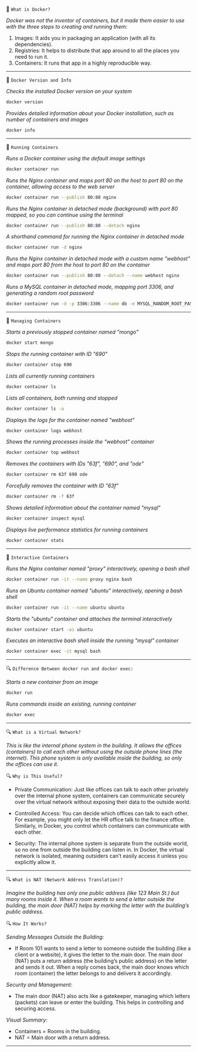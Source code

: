 🐳 `What is Docker?`

*Docker was not the inventor of containers, but it made them easier to use with the three steps to creating and running them:*

1.  Images: It aids you in packaging an application (with all its dependencies).
2.  Registries: It helps to distribute that app around to all the places you need to run it.
3.  Containers: It runs that app in a highly reproducible way.
________________

🐳 `Docker Version and Info`

*Checks the installed Docker version on your system*
```bash
docker version
```
*Provides detailed information about your Docker installation, such as number of containers and images*
```bash
docker info
```
_______________

🐳 `Running Containers`

*Runs a Docker container using the default image settings*
```bash
docker container run
```
*Runs the Nginx container and maps port 80 on the host to port 80 on the container, allowing access to the web server*
```bash
docker container run --publish 80:80 nginx
```
*Runs the Nginx container in detached mode (background) with port 80 mapped, so you can continue using the terminal*
```bash
docker container run --publish 80:80 --detach nginx
```
*A shorthand command for running the Nginx container in detached mode*
```bash
docker container run -d nginx
```
*Runs the Nginx container in detached mode with a custom name "webhost" and maps port 80 from the host to port 80 on the container*
```bash
docker container run --publish 80:80 --detach --name webhost nginx
```
*Runs a MySQL container in detached mode, mapping port 3306, and generating a random root password*
```bash
docker container run -d -p 3306:3306 --name db -e MYSQL_RANDOM_ROOT_PASSWORD=yes mysql
```
_______________

🐳 `Managing Containers`

*Starts a previously stopped container named "mongo"*
```bash
docker start mongo
```
*Stops the running container with ID "690"*
```bash
docker container stop 690
```
*Lists all currently running containers*
```bash
docker container ls
```
*Lists all containers, both running and stopped*
```bash
docker container ls -a
```
*Displays the logs for the container named "webhost"*
```bash
docker container logs webhost
```
*Shows the running processes inside the "webhost" container*
```bash
docker container top webhost
```
*Removes the containers with IDs "63f", "690", and "ode"*
```bash
docker container rm 63f 690 ode
```
*Forcefully removes the container with ID "63f"*
```bash
docker container rm -f 63f
```
*Shows detailed information about the container named "mysql"*
```bash
docker container inspect mysql
```
*Displays live performance statistics for running containers*
```bash
docker container stats
```
____________

🐳 `Interactive Containers`

*Runs the Nginx container named "proxy" interactively, opening a bash shell*
```bash
docker container run -it --name proxy nginx bash
```
*Runs an Ubuntu container named "ubuntu" interactively, opening a bash shell*
```bash
docker container run -it --name ubuntu ubuntu
```
*Starts the "ubuntu" container and attaches the terminal interactively*
```bash
docker container start -ai ubuntu
```
*Executes an interactive bash shell inside the running "mysql" container*
```bash
docker container exec -it mysql bash
```
_____________

🔍 `Difference Between docker run and docker exec:`

*Starts a new container from an image*
```bash
docker run
```
*Runs commands inside an existing, running container*
```bash
docker exec
```
_____________

🔍 `What is a Virtual Network?`

*This is like the internal phone system in the building. It allows the offices (containers) to call each other without using the outside phone lines (the internet). This phone system is only available inside the building, so only the offices can use it.*

🔍 `Why is This Useful?`

- Private Communication: Just like offices can talk to each other privately over the internal phone system, containers can communicate securely over the virtual network without exposing their data to the outside world.

- Controlled Access: You can decide which offices can talk to each other. For example, you might only let the HR office talk to the finance office. Similarly, in Docker, you control which containers can communicate with each other.

- Security: The internal phone system is separate from the outside world, so no one from outside the building can listen in. In Docker, the virtual network is isolated, meaning outsiders can’t easily access it unless you explicitly allow it.
______________

🔍 `What is NAT (Network Address Translation)?`

*Imagine the building has only one public address (like 123 Main St.) but many rooms inside it. When a room wants to send a letter outside the building, the main door (NAT) helps by marking the letter with the building’s public address.*

🔍 `How It Works?`

*Sending Messages Outside the Building:*

- If Room 101 wants to send a letter to someone outside the building (like a client or a website), it gives the letter to the main door.
The main door (NAT) puts a return address (the building’s public address) on the letter and sends it out.
When a reply comes back, the main door knows which room (container) the letter belongs to and delivers it accordingly.

*Security and Management:*

- The main door (NAT) also acts like a gatekeeper, managing which letters (packets) can leave or enter the building. This helps in controlling and securing access.

*Visual Summary:*

- Containers = Rooms in the building.
- NAT = Main door with a return address.
______________
